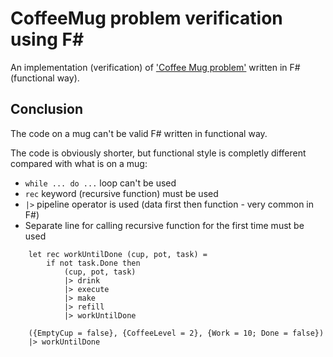 # CoffeeMug problem verification using F#

An implementation (verification) of ['Coffee Mug problem'](https://github.com/andysturrock/CoffeeMug) written in F# (functional way).

## Conclusion
The code on a mug can't be valid F# written in functional way.

The code is obviously shorter, but functional style is completly different compared with what is on a mug:
*  `while ... do ...` loop can't be used
*  `rec` keyword (recursive function) must be used
*  `|>` pipeline operator is used (data first then function - very common in F#)
*  Separate line for calling recursive function for the first time must be used

```
    let rec workUntilDone (cup, pot, task) = 
        if not task.Done then
            (cup, pot, task) 
            |> drink
            |> execute 
            |> make 
            |> refill
            |> workUntilDone 
   
    ({EmptyCup = false}, {CoffeeLevel = 2}, {Work = 10; Done = false}) 
    |> workUntilDone
```